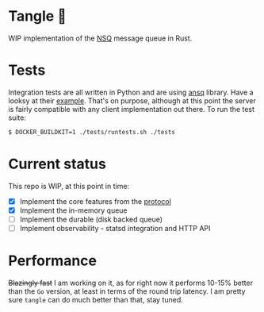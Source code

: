 # Tangle 🧶
WIP implementation of the [NSQ](https://nsq.io/) message queue in Rust.

# Tests
Integration tests are all written in Python and are using [ansq](https://github.com/list-family/ansq) library. Have a looksy at their [example](https://github.com/list-family/ansq#consumer). That's on purpose, although at this point the server is fairly compatible with any client implementation out there. To run the test suite:

```bash
$ DOCKER_BUILDKIT=1 ./tests/runtests.sh ./tests
```

# Current status
This repo is WIP, at this point in time:
- [x] Implement the core features from the [protocol](https://nsq.io/clients/tcp_protocol_spec.html)
- [x] Implement the in-memory queue
- [ ] Implement the durable (disk backed queue)
- [ ] Implement observability - statsd integration and HTTP API

# Performance
~~Blazingly fast~~ I am working on it, as for right now it performs 10-15% better than the `Go` version, at least in terms of the round trip latency. I am pretty sure `tangle` can do much better than that, stay tuned.
